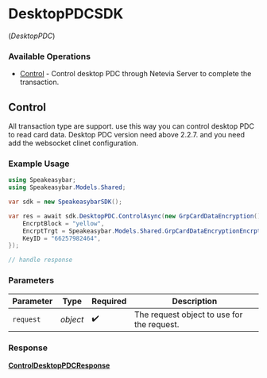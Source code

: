# DesktopPDCSDK
(*DesktopPDC*)

### Available Operations

* [Control](#control) - Control desktop PDC through Netevia Server to complete the transaction.

## Control

All transaction type are support. use this way you can control desktop PDC to read card data.
Desktop PDC version need above 2.2.7. and you need add the websocket clinet configuration.


### Example Usage

```csharp
using Speakeasybar;
using Speakeasybar.Models.Shared;

var sdk = new SpeakeasybarSDK();

var res = await sdk.DesktopPDC.ControlAsync(new GrpCardDataEncryption() {
    EncrptBlock = "yellow",
    EncrptTrgt = Speakeasybar.Models.Shared.GrpCardDataEncryptionEncrptTrgt.Pan,
    KeyID = "66257982464",
});

// handle response
```

### Parameters

| Parameter                                  | Type                                       | Required                                   | Description                                |
| ------------------------------------------ | ------------------------------------------ | ------------------------------------------ | ------------------------------------------ |
| `request`                                  | *object*                                   | :heavy_check_mark:                         | The request object to use for the request. |


### Response

**[ControlDesktopPDCResponse](../../models/operations/ControlDesktopPDCResponse.md)**

